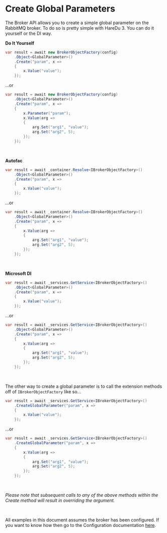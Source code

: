 # Create Global Parameters

The Broker API allows you to create a simple global parameter on the RabbitMQ broker. To do so is pretty simple with HareDu 3. You can do it yourself or the DI way.

**Do It Yourself**

```c#
var result = await new BrokerObjectFactory(config)
    .Object<GlobalParameter>()
    .Create("param", x =>
    {
        x.Value("value");
    });
```
...or

```c#
var result = await new BrokerObjectFactory(config)
    .Object<GlobalParameter>()
    .Create("param", x =>
    {
        x.Parameter("param");
        x.Value(arg =>
        {
            arg.Set("arg1", "value");
            arg.Set("arg2", 5);
        });
    });
```

<br>

**Autofac**

```c#
var result = await _container.Resolve<IBrokerObjectFactory>()
    .Object<GlobalParameter>()
    .Create("param", x =>
    {
        x.Value("value");
    });
```
...or

```c#
var result = await _container.Resolve<IBrokerObjectFactory>()
    .Object<GlobalParameter>()
    .Create("param", x =>
    {
        x.Value(arg =>
        {
            arg.Set("arg1", "value");
            arg.Set("arg2", 5);
        });
    });
```

<br>

**Microsoft DI**

```c#
var result = await _services.GetService<IBrokerObjectFactory>()
    .Object<GlobalParameter>()
    .Create("param", x =>
    {
        x.Value("value");
    });
```
...or

```c#
var result = await _services.GetService<IBrokerObjectFactory>()
    .Object<GlobalParameter>()
    .Create("param", x =>
    {
        x.Value(arg =>
        {
            arg.Set("arg1", "value");
            arg.Set("arg2", 5);
        });
    });
```

<br>

The other way to create a global parameter is to call the extension methods off of ```IBrokerObjectFactory``` like so...

```c#
var result = await _services.GetService<IBrokerObjectFactory>()
    .CreateGlobalParameter("param", x =>
    {
        x.Value("value");
    });
```
...or

```c#
var result = await _services.GetService<IBrokerObjectFactory>()
    .CreateGlobalParameter("param", x =>
    {
        x.Value(arg =>
        {
            arg.Set("arg1", "value");
            arg.Set("arg2", 5);
        });
    });
```

<br>

*Please note that subsequent calls to any of the above methods within the Create method will result in overriding the argument.*

<br>

All examples in this document assumes the broker has been configured. If you want to know how then go to the Configuration documentation [here](https://github.com/ahives/HareDu3/blob/master/docs/configuration.md).

